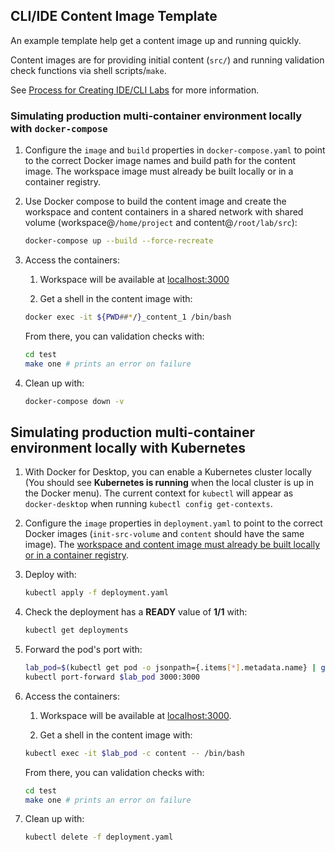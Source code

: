 ## CLI/IDE Content Image Template

An example template help get a content image up and running quickly.

Content images are for providing initial content (`src/`) and running validation check functions via shell scripts/`make`.

See [Process for Creating IDE/CLI Labs](https://clouda.atlassian.net/wiki/spaces/CT/pages/2429157412/Process+for+Creating+IDE+CLI+Labs) for more information.

### Simulating production multi-container environment locally with `docker-compose`

1. Configure the `image` and `build` properties in `docker-compose.yaml` to point to the correct Docker image names and build path for the content image. The workspace image must already be built locally or in a container registry.

1. Use Docker compose to build the content image and create the workspace and content containers in a shared network with shared volume (workspace@`/home/project` and content@`/root/lab/src`):

    ```sh
    docker-compose up --build --force-recreate
    ```

1. Access the containers:

    1. Workspace will be available at [localhost:3000](http://localhost:3000)

    1. Get a shell in the content image with:

    ```sh
    docker exec -it ${PWD##*/}_content_1 /bin/bash
    ```

    From there, you can validation checks with:
    
    ```sh
    cd test
    make one # prints an error on failure
    ```

1. Clean up with:

    ```sh
    docker-compose down -v
    ```

## Simulating production multi-container environment locally with Kubernetes

1. With Docker for Desktop, you can enable a Kubernetes cluster locally (You should see __Kubernetes is running__ when the local cluster is up in the Docker menu). The current context for `kubectl` will appear as `docker-desktop` when running `kubectl config get-contexts`.

1. Configure the `image` properties in `deployment.yaml` to point to the correct Docker images (`init-src-volume` and `content` should have the same image). The <ins>workspace and content image must already be built locally or in a container registry</ins>.

1. Deploy with:

    ```sh
    kubectl apply -f deployment.yaml
    ```

1. Check the deployment has a __READY__ value of __1/1__ with:

    ```sh
    kubectl get deployments
    ```

1. Forward the pod's port with:

    ```sh
    lab_pod=$(kubectl get pod -o jsonpath={.items[*].metadata.name} | grep ide-lab)
    kubectl port-forward $lab_pod 3000:3000
    ```

1. Access the containers:

    1. Workspace will be available at [localhost:3000](http://localhost:3000).

    1. Get a shell in the content image with:

    ```sh
    kubectl exec -it $lab_pod -c content -- /bin/bash
    ```

    From there, you can validation checks with:
    
    ```sh
    cd test
    make one # prints an error on failure
    ```

1. Clean up with:

    ```sh
    kubectl delete -f deployment.yaml
    ```
